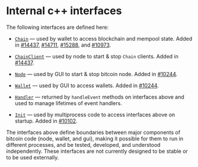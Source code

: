 # Internal c++ interfaces

The following interfaces are defined here:

* [`Chain`](chain.h) — used by wallet to access blockchain and mempool state. Added in [#14437](https://github.com/electric-cash/electric-cash/pull/14437), [#14711](https://github.com/electric-cash/electric-cash/pull/14711), [#15288](https://github.com/electric-cash/electric-cash/pull/15288), and [#10973](https://github.com/electric-cash/electric-cash/pull/10973).

* [`ChainClient`](chain.h) — used by node to start & stop `Chain` clients. Added in [#14437](https://github.com/electric-cash/electric-cash/pull/14437).

* [`Node`](node.h) — used by GUI to start & stop bitcoin node. Added in [#10244](https://github.com/electric-cash/electric-cash/pull/10244).

* [`Wallet`](wallet.h) — used by GUI to access wallets. Added in [#10244](https://github.com/electric-cash/electric-cash/pull/10244).

* [`Handler`](handler.h) — returned by `handleEvent` methods on interfaces above and used to manage lifetimes of event handlers.

* [`Init`](init.h) — used by multiprocess code to access interfaces above on startup. Added in [#10102](https://github.com/electric-cash/electric-cash/pull/10102).

The interfaces above define boundaries between major components of bitcoin code (node, wallet, and gui), making it possible for them to run in different processes, and be tested, developed, and understood independently. These interfaces are not currently designed to be stable or to be used externally.
